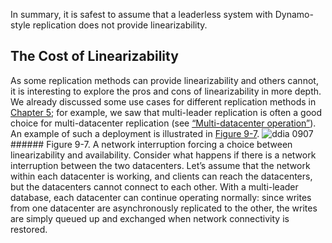 In summary, it is safest to assume that a leaderless system with Dynamo-style replication does not
provide linearizability. ## The Cost of Linearizability 
As some replication methods can provide linearizability and others cannot, it is interesting to
explore the pros and cons of linearizability in more depth. 
We already discussed some use cases for different replication methods in [Chapter 5](ch05.html#ch_replication); for
example, we saw that multi-leader replication is often a good choice for multi-datacenter
replication (see [“Multi-datacenter operation”](ch05.html#sec_replication_multi_dc)). An example of such a deployment is illustrated in
[Figure 9-7](#fig_consistency_cap_availability). ![ddia 0907](assets/ddia_0907.png) ###### Figure 9-7. A network interruption forcing a choice between linearizability and availability. Consider what happens if there is a network interruption between the two datacenters. Let’s assume
that the network within each datacenter is working, and clients can reach the datacenters, but the
datacenters cannot connect to each other. With a multi-leader database, each datacenter can continue operating normally: since writes from one
datacenter are asynchronously replicated to the other, the writes are simply queued up and exchanged
when network connectivity is restored.